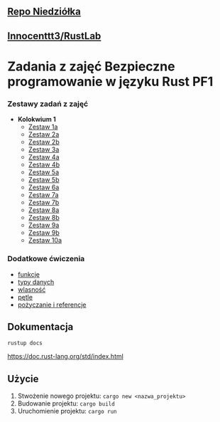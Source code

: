 ## <a href="https://github.com/rniedziolkad/rust_25" target="_blank">Repo Niedziółka</a>
## [Innocenttt3/RustLab](https://github.com/Innocenttt3/RustLab)

# Zadania z zajęć Bezpieczne programowanie w języku Rust PF1

### Zestawy zadań z zajęć
- **Kolokwium 1**
  - [Zestaw 1a](Zestaw_1a)
  - [Zestaw 2a](Zestaw_2a)
  - [Zestaw 2b](Zestaw_2b)
  - [Zestaw 3a](Zestaw_3a)
  - [Zestaw 4a](Zestaw_4a)
  - [Zestaw 4b](Zestaw_4b)
  - [Zestaw 5a](Zestaw_5a)
  - [Zestaw 5b](Zestaw_5b)
  - [Zestaw 6a](Zestaw_6a)
  - [Zestaw 7a](Zestaw_7a)
  - [Zestaw 7b](Zestaw_7b)
  - [Zestaw 8a](Zestaw_8a)
  - [Zestaw 8b](Zestaw_8b)
  - [Zestaw 9a](Zestaw_9a)
  - [Zestaw 9b](Zestaw_9b)
  - [Zestaw 10a](Zestaw_10a)

### Dodatkowe ćwiczenia
- [funkcje](cwiczenia/funkcje/src/main.rs)
- [typy danych](cwiczenia/typy_danych/src)
- [wlasność](cwiczenia/wlasnosc/src/main.rs)
- [pętle](cwiczenia/petle/src/main.rs)
- [pożyczanie i referencje](cwiczenia/pozyczanie_i_referencje/src/main.rs)


## Dokumentacja
`rustup docs`

https://doc.rust-lang.org/std/index.html

## Użycie
1. Stwożenie nowego projektu: `cargo new <nazwa_projektu>`
2. Budowanie projektu: `cargo build`
3. Uruchomienie projektu: `cargo run`
